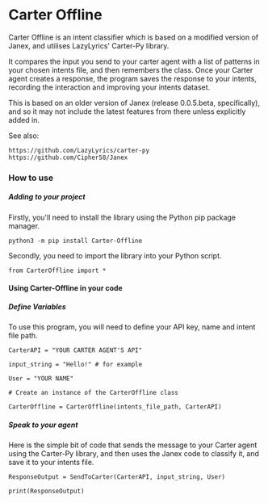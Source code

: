 # Carter Offline

Carter Offline is an intent classifier which is based on a modified version of Janex, and utilises LazyLyrics' Carter-Py library.

It compares the input you send to your carter agent with a list of patterns in your chosen intents file, and then remembers the class. Once your Carter agent creates a response, the program saves the response to your intents, recording the interaction and improving your intents dataset.

This is based on an older version of Janex (release 0.0.5.beta, specifically), and so it may not include the latest features from there unless explicitly added in.

See also:

```
https://github.com/LazyLyrics/carter-py
https://github.com/Cipher58/Janex
```

<h3> How to use </h3>

<h5> Adding to your project </h5>

Firstly, you'll need to install the library using the Python pip package manager.

```
python3 -m pip install Carter-Offline
```
Secondly, you need to import the library into your Python script.

```
from CarterOffline import *
```

<h4>Using Carter-Offline in your code</h4>

<h5>Define Variables</h5>

To use this program, you will need to define your API key, name and intent file path.

```
CarterAPI = "YOUR CARTER AGENT'S API"

input_string = "Hello!" # for example

User = "YOUR NAME"

# Create an instance of the CarterOffline class

CarterOffline = CarterOffline(intents_file_path, CarterAPI)
```

<h5>Speak to your agent</h5>

Here is the simple bit of code that sends the message to your Carter agent using the Carter-Py library, and then uses the Janex code to classify it, and save it to your intents file.

```
ResponseOutput = SendToCarter(CarterAPI, input_string, User)

print(ResponseOutput)

```
